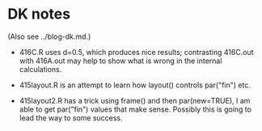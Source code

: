 # DK notes

(Also see ../blog-dk.md.)

* 416C.R uses d=0.5, which produces nice results; contrasting 416C.out with
416A.out may help to show what is wrong in the internal calculations.

* 415layout.R is an attempt to learn how layout() controls par("fin") etc.

* 415layout2.R has a trick using frame() and then par(new=TRUE), I am able to
get par("fin") values that make sense.  Possibly this is going to lead the way
to some success.
